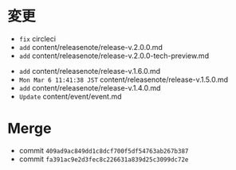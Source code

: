 # 変更
* `fix` circleci
* `add` content/releasenote/release-v.2.0.0.md
* `add` content/releasenote/release-v.2.0.0-tech-preview.md
+ `add` content/releasenote/release-v.1.6.0.md
+ `Mon Mar 6 11:41:38 JST` content/releasenote/release-v.1.5.0.md
+ `add`         content/releasenote/release-v.1.4.0.md
+ `Update`      content/event/event.md


# Merge
+ commit `409ad9ac849dd1c8dcf700f5df54763ab267b387`
+ commit `fa391ac9e2d3fec8c226631a839d25c3099dc72e`
